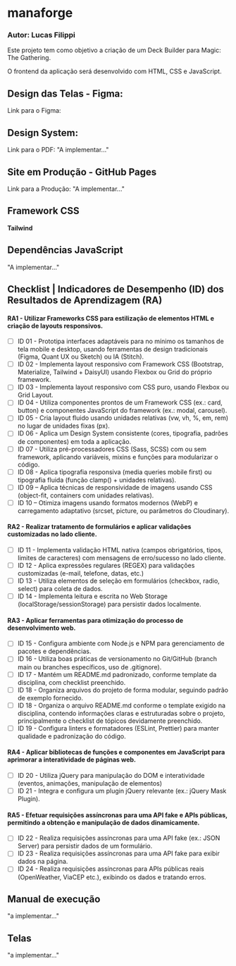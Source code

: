 # manaforge
### **Autor:** Lucas Filippi
Este projeto tem como objetivo a criação de um Deck Builder para Magic: The Gathering.

O frontend da aplicação será desenvolvido com HTML, CSS e JavaScript.

## Design das Telas - Figma: 
Link para o Figma: [](https://www.figma.com/design/QHUP8EZnFYWWXtORWATXGi/ManaForge?node-id=0-1&t=yE48bB8JRb1I7Pi3-1)

## Design System: 
Link para o PDF: "A implementar..."

## Site em Produção - GitHub Pages
Link para a Produção: "A implementar..."

## Framework CSS
**Tailwind**

## Dependências JavaScript
"A implementar..."

## Checklist | Indicadores de Desempenho (ID) dos Resultados de Aprendizagem (RA)

#### RA1 - Utilizar Frameworks CSS para estilização de elementos HTML e criação de layouts responsivos.
- [ ] ID 01 - Prototipa interfaces adaptáveis para no mínimo os tamanhos de tela mobile e desktop, usando ferramentas de design tradicionais (Figma, Quant UX ou Sketch) ou IA (Stitch).
- [ ] ID 02 - Implementa layout responsivo com Framework CSS (Bootstrap, Materialize, Tailwind + DaisyUI) usando Flexbox ou Grid do próprio framework.
- [ ] ID 03 - Implementa layout responsivo com CSS puro, usando Flexbox ou Grid Layout.
- [ ] ID 04 - Utiliza componentes prontos de um Framework CSS (ex.: card, button) e componentes JavaScript do framework (ex.: modal, carousel).
- [ ] ID 05 - Cria layout fluido usando unidades relativas (vw, vh, %, em, rem) no lugar de unidades fixas (px).
- [ ] ID 06 - Aplica um Design System consistente (cores, tipografia, padrões de componentes) em toda a aplicação.
- [ ] ID 07 - Utiliza pré-processadores CSS (Sass, SCSS) com ou sem framework, aplicando variáveis, mixins e funções para modularizar o código.
- [ ] ID 08 - Aplica tipografia responsiva (media queries mobile first) ou tipografia fluida (função clamp() + unidades relativas).
- [ ] ID 09 – Aplica técnicas de responsividade de imagens usando CSS (object-fit, containers com unidades relativas).
- [ ] ID 10 – Otimiza imagens usando formatos modernos (WebP) e carregamento adaptativo (srcset, picture, ou parâmetros do Cloudinary).

#### RA2 - Realizar tratamento de formulários e aplicar validações customizadas no lado cliente.
- [ ] ID 11 - Implementa validação HTML nativa (campos obrigatórios, tipos, limites de caracteres) com mensagens de erro/sucesso no lado cliente.
- [ ] ID 12 - Aplica expressões regulares (REGEX) para validações customizadas (e-mail, telefone, datas, etc.)
- [ ] ID 13 - Utiliza elementos de seleção em formulários (checkbox, radio, select) para coleta de dados.
- [ ] ID 14 - Implementa leitura e escrita no Web Storage (localStorage/sessionStorage) para persistir dados localmente.
      
#### RA3 - Aplicar ferramentas para otimização do processo de desenvolvimento web.
- [ ] ID 15 - Configura ambiente com Node.js e NPM para gerenciamento de pacotes e dependências.
- [ ] ID 16 - Utiliza boas práticas de versionamento no Git/GitHub (branch main ou branches específicos, uso de .gitignore).
- [ ] ID 17 - Mantém um README.md padronizado, conforme template da disciplina, com checklist preenchido.
- [ ] ID 18 - Organiza arquivos do projeto de forma modular, seguindo padrão de exemplo fornecido.
- [ ] ID 18 - Organiza o arquivo README.md conforme o template exigido na disciplina, contendo informações claras e estruturadas sobre o projeto, principalmente o checklist de tópicos devidamente preenchido.
- [ ] ID 19 - Configura linters e formatadores (ESLint, Prettier) para manter qualidade e padronização do código.

#### RA4 - Aplicar bibliotecas de funções e componentes em JavaScript para aprimorar a interatividade de páginas web.
- [ ] ID 20 - Utiliza jQuery para manipulação do DOM e interatividade (eventos, animações, manipulação de elementos)
- [ ] ID 21 - Integra e configura um plugin jQuery relevante (ex.: jQuery Mask Plugin).
      
#### RA5 - Efetuar requisições assíncronas para uma API fake e APIs públicas, permitindo a obtenção e manipulação de dados dinamicamente.
- [ ] ID 22 - Realiza requisições assíncronas para uma API fake (ex.: JSON Server) para persistir dados de um formulário.
- [ ] ID 23 - Realiza requisições assíncronas para uma API fake para exibir dados na página.
- [ ] ID 24 - Realiza requisições assíncronas para APIs públicas reais (OpenWeather, ViaCEP etc.), exibindo os dados e tratando erros.

## Manual de execução
"a implementar..."

## Telas
"a implementar..."
